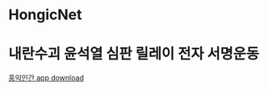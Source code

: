 # HongicNet
# 내란수괴 윤석열 심판 릴레이 전자 서명운동


[홍익인간 app download](https://github.com/humanhongic/hongicnet/raw/refs/heads/main/app-release.apk)
